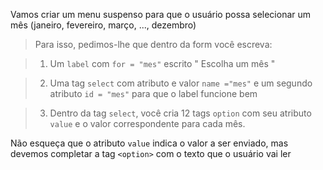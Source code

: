 Vamos criar um menu suspenso para que o usuário possa selecionar um mês (janeiro, fevereiro, março, ..., dezembro)

> Para isso, pedimos-lhe que dentro da form você escreva:

> 1. Um `label` com `for = "mes"` escrito " Escolha um mês "

> 2. Uma tag `select` com atributo e valor `name ="mes"` e um segundo atributo `id = "mes"` para que o label funcione bem

> 3. Dentro da tag `select`, você cria 12 tags `option` com seu atributo `value` e o valor correspondente para cada mês. 

Não esqueça que o atributo `value` indica o valor a ser enviado, mas devemos completar a tag `<option>` com o texto que o usuário vai ler